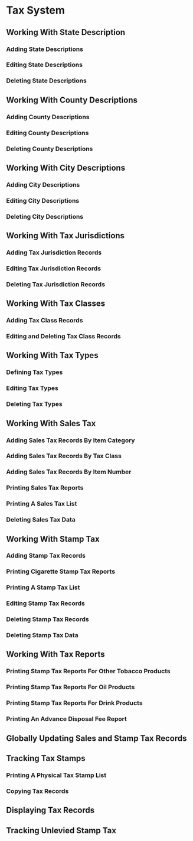 # Tax System

## Working With State Description

### Adding State Descriptions

### Editing State Descriptions

### Deleting State Descriptions

## Working With County Descriptions

### Adding County Descriptions

### Editing County Descriptions

### Deleting County Descriptions

## Working With City Descriptions

### Adding City Descriptions

### Editing City Descriptions

### Deleting City Descriptions

## Working With Tax Jurisdictions

### Adding Tax Jurisdiction Records

### Editing Tax Jurisdiction Records

### Deleting Tax Jurisdiction Records

## Working With Tax Classes

### Adding Tax Class Records

### Editing and Deleting Tax Class Records

## Working With Tax Types

### Defining Tax Types

### Editing Tax Types

### Deleting Tax Types

## Working With Sales Tax

### Adding Sales Tax Records By Item Category

### Adding Sales Tax Records By Tax Class

### Adding Sales Tax Records By Item Number

### Printing Sales Tax Reports

### Printing A Sales Tax List

### Deleting Sales Tax Data

## Working With Stamp Tax

### Adding Stamp Tax Records

### Printing Cigarette Stamp Tax Reports

### Printing A Stamp Tax List

### Editing Stamp Tax Records

### Deleting Stamp Tax Records

### Deleting Stamp Tax Data

## Working With Tax Reports

### Printing Stamp Tax Reports For Other Tobacco Products

### Printing Stamp Tax Reports For Oil Products

### Printing Stamp Tax Reports For Drink Products

### Printing An Advance Disposal Fee Report

## Globally Updating Sales and Stamp Tax Records

## Tracking Tax Stamps

### Printing A Physical Tax Stamp List

### Copying Tax Records

## Displaying Tax Records

## Tracking Unlevied Stamp Tax
